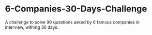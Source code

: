 # 6-Companies-30-Days-Challenge
A challenge to solve 90 questions asked by 6 famous companies in interview, withing 30 days.
